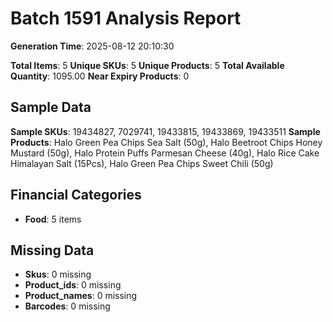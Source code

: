 # Batch 1591 Analysis Report

**Generation Time**: 2025-08-12 20:10:30

**Total Items**: 5
**Unique SKUs**: 5
**Unique Products**: 5
**Total Available Quantity**: 1095.00
**Near Expiry Products**: 0

## Sample Data
**Sample SKUs**: 19434827, 7029741, 19433815, 19433869, 19433511
**Sample Products**: Halo Green Pea Chips Sea Salt (50g), Halo Beetroot Chips Honey Mustard (50g), Halo Protein Puffs Parmesan Cheese (40g), Halo Rice Cake Himalayan Salt (15Pcs), Halo Green Pea Chips Sweet Chili (50g)

## Financial Categories
- **Food**: 5 items

## Missing Data
- **Skus**: 0 missing
- **Product_ids**: 0 missing
- **Product_names**: 0 missing
- **Barcodes**: 0 missing
